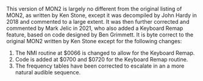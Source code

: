 This version of MON2 is largely no different from the original listing of MON2, as written by Ken Stone, except it was decompiled by John Hardy in 2018 and commented to a large extent.
It was then further corrected and commented by Mark Jelic in 2021, who also added a Keyboard Remap feature, based on code designed by Ben Grimmett.
It is byte correct to the original MON2 written by Ken Stone except for the following changes:
1. The NMI routine at $0066 is changed to allow for the Keyboard Remap.
2. Code is added at $0700 and $0720 for the Keyboard Remap routine.
3. The frequency tables have been corrected to escalate in an a more natural audible sequence.
